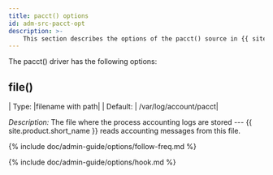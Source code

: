 ```yaml
---
title: pacct() options
id: adm-src-pacct-opt
description: >-
	This section describes the options of the pacct() source in {{ site.product.short_name }}.
---
```


The pacct() driver has the following options:

## file()

|  Type:     |filename with path|
|  Default:  | /var/log/account/pacct|

*Description:* The file where the process accounting logs are stored ---
{{ site.product.short_name }} reads accounting messages from this file.

{% include doc/admin-guide/options/follow-freq.md %}

{% include doc/admin-guide/options/hook.md %}
